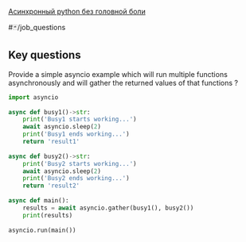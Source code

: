 [Асинхронный python без головной боли](https://habr.com/ru/articles/667630/)

#🃏/job_questions
## Key questions
Provide a simple asyncio example which will run multiple functions asynchronously and will gather the returned values of that functions
?
```python
import asyncio  
    
async def busy1()->str:  
    print('Busy1 starts working...')  
    await asyncio.sleep(2)  
    print('Busy1 ends working...')  
    return 'result1'  
  
async def busy2()->str:  
    print('Busy2 starts working...')  
    await asyncio.sleep(2)  
    print('Busy2 ends working...')  
    return 'result2'  
  
async def main():  
    results = await asyncio.gather(busy1(), busy2())  
    print(results)  
  
asyncio.run(main())
```
<!--SR:!2025-03-11,52,310-->